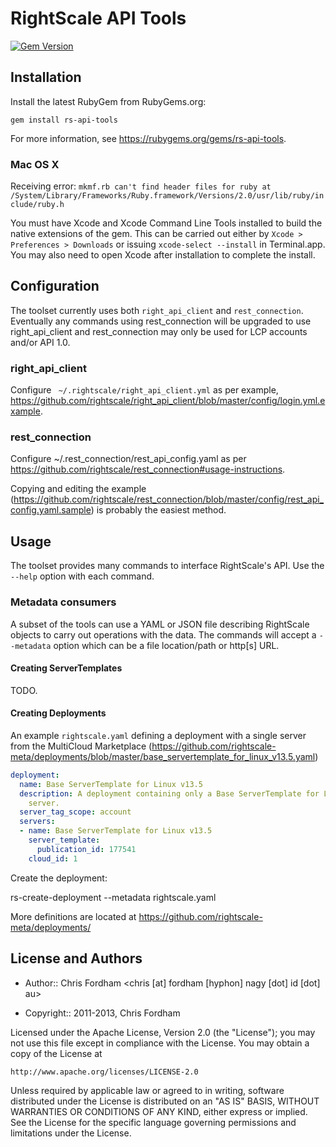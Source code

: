 # RightScale API Tools

[![Gem Version](https://fury-badge.herokuapp.com/rb/rs-api-tools.png)](http://badge.fury.io/rb/rs-api-tools)

## Installation

Install the latest RubyGem from RubyGems.org:

  `gem install rs-api-tools`
  
For more information, see https://rubygems.org/gems/rs-api-tools.

### Mac OS X

Receiving error: `mkmf.rb can't find header files for ruby at /System/Library/Frameworks/Ruby.framework/Versions/2.0/usr/lib/ruby/include/ruby.h`

You must have Xcode and Xcode Command Line Tools installed to build the native extensions of the gem.
This can be carried out either by `Xcode > Preferences > Downloads` or issuing `xcode-select --install` in Terminal.app.
You may also need to open Xcode after installation to complete the install.

## Configuration

The toolset currently uses both `right_api_client` and `rest_connection`.
Eventually any commands using rest_connection will be upgraded to use right_api_client and rest_connection may only be used for LCP accounts and/or API 1.0.

### right_api_client

Configure ` ~/.rightscale/right_api_client.yml` as per example, https://github.com/rightscale/right_api_client/blob/master/config/login.yml.example.

### rest_connection

Configure ~/.rest_connection/rest_api_config.yaml as per https://github.com/rightscale/rest_connection#usage-instructions.

Copying and editing the example (https://github.com/rightscale/rest_connection/blob/master/config/rest_api_config.yaml.sample) is probably the easiest method.

## Usage

The toolset provides many commands to interface RightScale's API. Use the `--help` option with each command.

### Metadata consumers

A subset of the tools can use a YAML or JSON file describing RightScale objects to carry out operations with the data.
The commands will accept a `--metadata` option which can be a file location/path or http[s] URL.

#### Creating ServerTemplates

TODO.

#### Creating Deployments

An example `rightscale.yaml` defining a deployment with a single server from the MultiCloud Marketplace
(https://github.com/rightscale-meta/deployments/blob/master/base_servertemplate_for_linux_v13.5.yaml)

```yaml
deployment:
  name: Base ServerTemplate for Linux v13.5
  description: A deployment containing only a Base ServerTemplate for Linux v13.5
    server.
  server_tag_scope: account
  servers:
  - name: Base ServerTemplate for Linux v13.5
    server_template:
      publication_id: 177541
    cloud_id: 1
```

Create the deployment:
      
  rs-create-deployment --metadata rightscale.yaml

More definitions are located at https://github.com/rightscale-meta/deployments/
  
## License and Authors

* Author:: Chris Fordham <chris [at] fordham [hyphon] nagy [dot] id [dot] au>

* Copyright:: 2011-2013, Chris Fordham

Licensed under the Apache License, Version 2.0 (the "License");
you may not use this file except in compliance with the License.
You may obtain a copy of the License at

    http://www.apache.org/licenses/LICENSE-2.0

Unless required by applicable law or agreed to in writing, software
distributed under the License is distributed on an "AS IS" BASIS,
WITHOUT WARRANTIES OR CONDITIONS OF ANY KIND, either express or implied.
See the License for the specific language governing permissions and
limitations under the License.